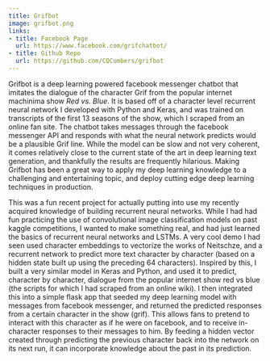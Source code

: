 ```yaml
---
title: Grifbot
image: grifbot.png
links:
- title: Facebook Page
  url: https://www.facebook.com/grifchatbot/ 
- title: Github Repo
  url: https://github.com/CQCumbers/grifbot 
---
```


Grifbot is a deep learning powered facebook messenger chatbot that imitates the dialogue of the character Grif from the popular internet machinima show *Red vs. Blue*. It is based off of a character level recurrent neural network I developed with Python and Keras, and was trained on transcripts of the first 13 seasons of the show, which I scraped from an online fan site. The chatbot takes messages through the facebook messenger API and responds with what the neural network predicts would be a plausible Grif line. While the model can be slow and not very coherent, it comes relatively close to the current state of the art in deep learning text generation, and thankfully the results are frequently hilarious. Making Grifbot has been a great way to apply my deep learning knowledge to a challenging and entertaining topic, and deploy cutting edge deep learning techniques in production.

This was a fun recent project for actually putting into use my recently acquired knowledge of building recurrent neural networks. While I had had fun practicing the use of convolutional image classification models on past kaggle competitions, I wanted to make something real, and had just learned the basics of recurrent neural networks and LSTMs. A very cool demo I had seen used character embeddings to vectorize the works of Neitschze, and a recurrent network to predict more text character by character (based on a hidden state built up using the preceding 64 characters). Inspired by this, I built a very similar model in Keras and Python, and used it to predict, character by character, dialogue from the popular internet show red vs blue (the scripts for which I had scraped from an online wiki). I then integrated this into a simple flask app that seeded my deep learning model with messages from facebook messenger, and returned the predicted responses from a certain character in the show (grif). This allows fans to pretend to interact with this character as if he were on facebook, and to receive in-character responses to their messages to him. By feeding a hidden vector created through predicting the previous character back into the network on its next run, it can incorporate knowledge about the past in its prediction.


